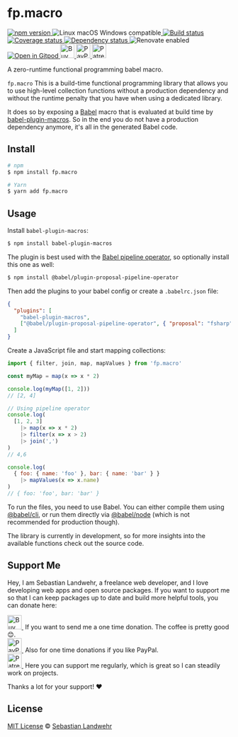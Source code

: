 <!-- TITLE/ -->
# fp.macro
<!-- /TITLE -->

<!-- BADGES/ -->
  <p>
    <a href="https://npmjs.org/package/fp.macro">
      <img
        src="https://img.shields.io/npm/v/fp.macro.svg"
        alt="npm version"
      >
    </a><img src="https://img.shields.io/badge/os-linux%20%7C%C2%A0macos%20%7C%C2%A0windows-blue" alt="Linux macOS Windows compatible"><a href="https://github.com/dword-design/fp.macro/actions">
      <img
        src="https://github.com/dword-design/fp.macro/workflows/build/badge.svg"
        alt="Build status"
      >
    </a><a href="https://codecov.io/gh/dword-design/fp.macro">
      <img
        src="https://codecov.io/gh/dword-design/fp.macro/branch/master/graph/badge.svg"
        alt="Coverage status"
      >
    </a><a href="https://david-dm.org/dword-design/fp.macro">
      <img src="https://img.shields.io/david/dword-design/fp.macro" alt="Dependency status">
    </a><img src="https://img.shields.io/badge/renovate-enabled-brightgreen" alt="Renovate enabled"><br/><a href="https://gitpod.io/#https://github.com/dword-design/fp.macro">
      <img src="https://gitpod.io/button/open-in-gitpod.svg" alt="Open in Gitpod">
    </a><a href="https://www.buymeacoffee.com/dword">
      <img
        src="https://www.buymeacoffee.com/assets/img/guidelines/download-assets-sm-2.svg"
        alt="Buy Me a Coffee"
        height="32"
      >
    </a><a href="https://paypal.me/SebastianLandwehr">
      <img
        src="https://dword-design.de/images/paypal.svg"
        alt="PayPal"
        height="32"
      >
    </a><a href="https://www.patreon.com/dworddesign">
      <img
        src="https://dword-design.de/images/patreon.svg"
        alt="Patreon"
        height="32"
      >
    </a>
</p>
<!-- /BADGES -->

<!-- DESCRIPTION/ -->
A zero-runtime functional programming babel macro.
<!-- /DESCRIPTION -->

`fp.macro` This is a build-time functional programming library that allows you to use high-level collection functions without a production dependency and without the runtime penalty that you have when using a dedicated library.

It does so by exposing a [Babel](https://babeljs.io/) macro that is evaluated at build time by [babel-plugin-macros](https://github.com/kentcdodds/babel-plugin-macros). So in the end you do not have a production dependency anymore, it's all in the generated Babel code.

<!-- INSTALL/ -->
## Install

```bash
# npm
$ npm install fp.macro

# Yarn
$ yarn add fp.macro
```
<!-- /INSTALL -->

## Usage

Install `babel-plugin-macros`:

```bash
$ npm install babel-plugin-macros
```

The plugin is best used with the [Babel pipeline operator](https://babel.dev/docs/en/babel-plugin-proposal-pipeline-operator), so optionally install this one as well:

```bash
$ npm install @babel/plugin-proposal-pipeline-operator
```

Then add the plugins to your babel config or create a `.babelrc.json` file:

```json
{
  "plugins": [
    "babel-plugin-macros",
    ["@babel/plugin-proposal-pipeline-operator", { "proposal": "fsharp" }]
  ]
}
```

Create a JavaScript file and start mapping collections:

```js
import { filter, join, map, mapValues } from 'fp.macro'

const myMap = map(x => x * 2)

console.log(myMap([1, 2]))
// [2, 4]

// Using pipeline operator
console.log(
  [1, 2, 3]
    |> map(x => x * 2)
    |> filter(x => x > 2)
    |> join(',')
)
// 4,6

console.log(
  { foo: { name: 'foo' }, bar: { name: 'bar' } }
    |> mapValues(x => x.name)
)
// { foo: 'foo', bar: 'bar' }
```

To run the files, you need to use Babel. You can either compile them using [@babel/cli](https://babel.dev/docs/en/babel-cli), or run them directly via [@babel/node](https://babel.dev/docs/en/babel-node) (which is not recommended for production though).

The library is currently in development, so for more insights into the available functions check out the source code.

<!-- LICENSE/ -->
## Support Me

Hey, I am Sebastian Landwehr, a freelance web developer, and I love developing web apps and open source packages. If you want to support me so that I can keep packages up to date and build more helpful tools, you can donate here:

<p>
  <a href="https://www.buymeacoffee.com/dword">
    <img
      src="https://www.buymeacoffee.com/assets/img/guidelines/download-assets-sm-2.svg"
      alt="Buy Me a Coffee"
      height="32"
    >
  </a>&nbsp;If you want to send me a one time donation. The coffee is pretty good 😊.<br/>
  <a href="https://paypal.me/SebastianLandwehr">
    <img
      src="https://dword-design.de/images/paypal.svg"
      alt="PayPal"
      height="32"
    >
  </a>&nbsp;Also for one time donations if you like PayPal.<br/>
  <a href="https://www.patreon.com/dworddesign">
    <img
      src="https://dword-design.de/images/patreon.svg"
      alt="Patreon"
      height="32"
    >
  </a>&nbsp;Here you can support me regularly, which is great so I can steadily work on projects.
</p>

Thanks a lot for your support! ❤️

## License

[MIT License](https://opensource.org/licenses/MIT) © [Sebastian Landwehr](https://dword-design.de)
<!-- /LICENSE -->
